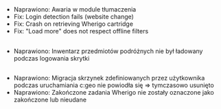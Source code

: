 ##
- Naprawiono: Awaria w module tłumaczenia
- Fix: Login detection fails (website change)
- Fix: Crash on retrieving Wherigo cartridge
- Fix: "Load more" does not respect offline filters

##
- Naprawiono: Inwentarz przedmiotów podróżnych nie był ładowany podczas logowania skrytki

##
- Naprawiono: Migracja skrzynek zdefiniowanych przez użytkownika podczas uruchamiania c:geo nie powiodła się => tymczasowo usunięto
- Naprawiono: Zakończone zadania Wherigo nie zostały oznaczone jako zakończone lub nieudane


